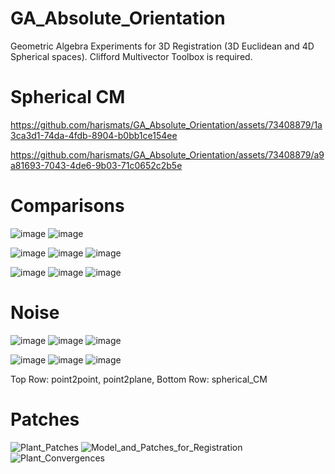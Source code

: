 # GA_Absolute_Orientation
Geometric Algebra Experiments for 3D Registration (3D Euclidean and 4D Spherical spaces). 
Clifford Multivector Toolbox is required. 

# Spherical CM 

https://github.com/harismats/GA_Absolute_Orientation/assets/73408879/1a3ca3d1-74da-4fdb-8904-b0bb1ce154ee   

https://github.com/harismats/GA_Absolute_Orientation/assets/73408879/a9a81693-7043-4de6-9b03-71c0652c2b5e


# Comparisons

![image](https://github.com/harismats/GA_Absolute_Orientation/assets/73408879/677dac36-3ffb-412b-bbe2-bbe1fcd7cc99) ![image](https://github.com/harismats/GA_Absolute_Orientation/assets/73408879/12c3560c-f1c6-4aab-a63e-b8d4c03fbe69)


![image](https://github.com/harismats/GA_Absolute_Orientation/assets/73408879/2493aec2-f2c6-4f4f-8990-4e3e1b955ed7) ![image](https://github.com/harismats/GA_Absolute_Orientation/assets/73408879/d0342de5-7365-4510-a453-66a875264ab3) ![image](https://github.com/harismats/GA_Absolute_Orientation/assets/73408879/4b1d6386-fc8d-4973-82d0-74f66247abda)

![image](https://github.com/harismats/GA_Absolute_Orientation/assets/73408879/141c8d5c-384a-4220-af49-d2431bf6a16c) ![image](https://github.com/harismats/GA_Absolute_Orientation/assets/73408879/c57f409a-f56d-46b6-8789-02b49c3ffe12) ![image](https://github.com/harismats/GA_Absolute_Orientation/assets/73408879/75b11f15-94a5-43f9-a005-476d4007345b)

# Noise

![image](https://github.com/harismats/GA_Absolute_Orientation/assets/73408879/78b540de-8514-49c1-91d5-28488036f953) ![image](https://github.com/harismats/GA_Absolute_Orientation/assets/73408879/44ef9d9d-3cb6-4a1d-baad-fcaa608b83dc) ![image](https://github.com/harismats/GA_Absolute_Orientation/assets/73408879/e7640631-da79-4a44-8f64-fffa2950ae5c)

![image](https://github.com/harismats/GA_Absolute_Orientation/assets/73408879/74ef92f0-e1e4-4eb0-a6f2-c39402b6140f) ![image](https://github.com/harismats/GA_Absolute_Orientation/assets/73408879/276083ee-e8a4-4868-8fd2-974ef28381db) ![image](https://github.com/harismats/GA_Absolute_Orientation/assets/73408879/6bf26beb-4480-47e0-9e45-e7336f237323)


Top Row: point2point, point2plane,
Bottom Row: spherical_CM

# Patches

![Plant_Patches](https://github.com/harismats/GA_Absolute_Orientation/assets/73408879/dc3e6903-67c1-4eaf-b6a5-525b20da2b76)
![Model_and_Patches_for_Registration](https://github.com/harismats/GA_Absolute_Orientation/assets/73408879/e0e08b85-51b1-4d60-be5a-1f24b1591f3e)
![Plant_Convergences](https://github.com/harismats/GA_Absolute_Orientation/assets/73408879/de5dd40a-91c9-471b-8f9d-a79edc468bff)


























